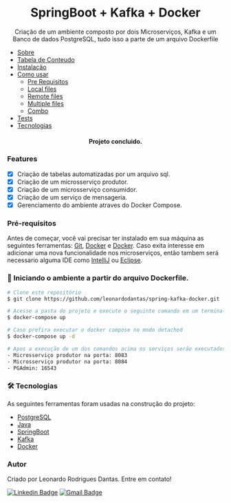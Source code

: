 <h1 align="center">SpringBoot + Kafka + Docker</h1>

<p align="center">Criação de um ambiente composto por dois Microserviços, Kafka e um Banco de dados PostgreSQL, tudo isso a parte de um arquivo Dockerfile</p>

<!--ts-->
   * [Sobre](#Sobre)
   * [Tabela de Conteudo](#tabela-de-conteudo)
   * [Instalação](#instalacao)
   * [Como usar](#como-usar)
      * [Pre Requisitos](#pre-requisitos)
      * [Local files](#local-files)
      * [Remote files](#remote-files)
      * [Multiple files](#multiple-files)
      * [Combo](#combo)
   * [Tests](#testes)
   * [Tecnologias](#tecnologias)
<!--te-->

<h4 align="center"> 
	Projeto concluido.
</h4>

### Features

- [x] Criação de tabelas automatizadas por um arquivo sql.
- [x] Criação de um microsserviço produtor.
- [x] Criação de um microsserviço consumidor.
- [x] Criação de um serviço de mensageria.
- [x] Gerenciamento do ambiente atraves do Docker Compose.

### Pré-requisitos

Antes de começar, você vai precisar ter instalado em sua máquina as seguintes ferramentas:
[Git](https://git-scm.com), [Docker](https://www.docker.com/) e [Docker](https://docs.docker.com/compose/install/). 
Caso exita interesse em adicionar uma nova funcionalidade nos microserviços, então tambem será necessario alguma IDE como [IntelliJ](https://www.jetbrains.com/pt-br/idea/) ou [Eclipse](https://www.eclipse.org/downloads/packages/release/oxygen/3a/eclipse-ide-java-developers).

### 🎲 Iniciando o ambiente a partir do arquivo Dockerfile.

```bash
# Clone este repositório
$ git clone https://github.com/leonardodantas/spring-kafka-docker.git

# Acesse a pasta do projeto e execute o seguinte comando em um terminal qualquer
$ docker-compose up

# Caso prefira executar o docker compose no modo detached 
$ docker-compose up -d

# Apos a execução de um dos comandos acima os serviços serão executados e as seguintes portas serão utilizadas:
- Microsserviço produtor na porta: 8083
- Microsserviço produtor na porta: 8084
- PGAdmin: 16543
```
### 🛠 Tecnologias

As seguintes ferramentas foram usadas na construção do projeto:

- [PostgreSQL](https://www.postgresql.org/)
- [Java](https://www.java.com/pt-BR/)
- [SpringBoot](https://spring.io/projects/spring-boot)
- [Kafka](https://kafka.apache.org/)
- [Docker](https://www.docker.com/)

### Autor
Criado por Leonardo Rodrigues Dantas. Entre em contato!

[![Linkedin Badge](https://img.shields.io/badge/-Leonardo-blue?style=flat-square&logo=Linkedin&logoColor=white&link=https://www.linkedin.com/in/leonardo-rodrigues-dantas/)](https://www.linkedin.com/in/leonardo-rodrigues-dantas/) 
[![Gmail Badge](https://img.shields.io/badge/-leonardordnt1317@gmail.com-c14438?style=flat-square&logo=Gmail&logoColor=white&link=mailto:leonardordnt1317@gmail.com)](mailto:leonardordnt1317@gmail.com)
